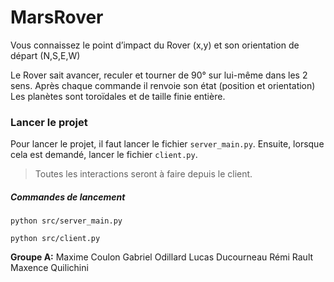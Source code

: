 # MarsRover
Vous connaissez le point d’impact du Rover (x,y) et son orientation de départ (N,S,E,W)

Le Rover sait avancer, reculer et tourner de 90° sur lui-même dans les 2 sens.
Après chaque commande il renvoie son état (position et orientation)
Les planètes sont toroïdales et de taille finie entière.

### Lancer le projet

Pour lancer le projet, il faut lancer le fichier ```server_main.py```. Ensuite, lorsque cela est demandé, lancer le fichier ```client.py```.

> Toutes les interactions seront à faire depuis le client.

##### Commandes de lancement
```python src/server_main.py```

```python src/client.py```

**Groupe A:**
Maxime Coulon
Gabriel Odillard
Lucas Ducourneau
Rémi Rault
Maxence Quilichini
